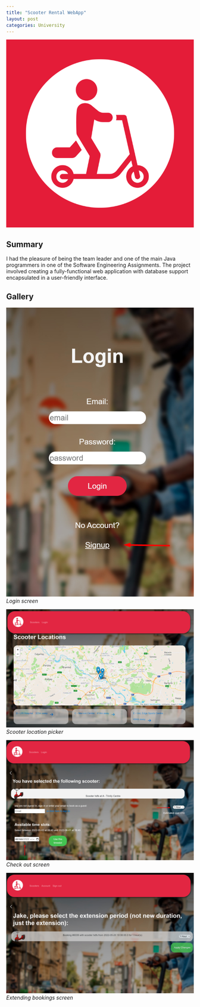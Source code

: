 ```yaml
---
title: "Scooter Rental WebApp"
layout: post
categories: University
---
```


![Scooters_Thumbnail](/assets/img/scooters/logo.png)


## Summary

I had the pleasure of being the team leader and one of the main Java programmers in one of the Software Engineering Assignments. The project involved creating a fully-functional web application with database support encapsulated in a user-friendly interface.

## Gallery

![Scooters_Screenshot_1](/assets/img/scooters/Screenshot_4.png)
*Login screen*

![Scooters_Screenshot_2](/assets/img/scooters/Screenshot_5.png)
*Scooter location picker*

![Scooters_Screenshot_3](/assets/img/scooters/Screenshot_7.png)
*Check out screen*

![Scooters_Screenshot_4](/assets/img/scooters/Screenshot_19.png)
*Extending bookings screen*
